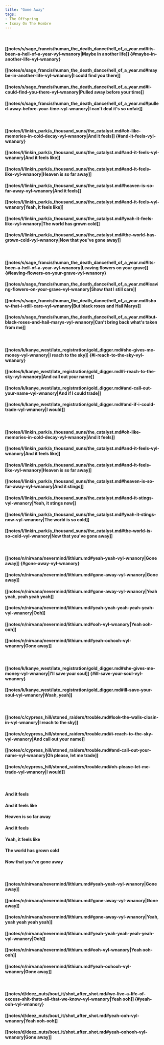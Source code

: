 ```yaml
---
title: "Gone Away"
tags:
- The Offspring
- Ixnay On The Hombre
---
```

&nbsp;
#### [[notes/s/sage_francis/human_the_death_dance/hell_of_a_year.md#its-been-a-hell-of-a-year-vyl-wnanory|Maybe in another life]] {#maybe-in-another-life-vyl-wnanory}
#### [[notes/s/sage_francis/human_the_death_dance/hell_of_a_year.md#maybe-in-another-life-vyl-wnanory|I could find you there]]
#### [[notes/s/sage_francis/human_the_death_dance/hell_of_a_year.md#i-could-find-you-there-vyl-wnanory|Pulled away before your time]]
#### [[notes/s/sage_francis/human_the_death_dance/hell_of_a_year.md#pulled-away-before-your-time-vyl-wnanory|I can't deal it's so unfair]]
&nbsp;
#### [[notes/l/linkin_park/a_thousand_suns/the_catalyst.md#oh-like-memories-in-cold-decay-vyl-wnanory|And it feels]] {#and-it-feels-vyl-wnanory}
#### [[notes/l/linkin_park/a_thousand_suns/the_catalyst.md#and-it-feels-vyl-wnanory|And it feels like]]
#### [[notes/l/linkin_park/a_thousand_suns/the_catalyst.md#and-it-feels-like-vyl-wnanory|Heaven is so far away]]
#### [[notes/l/linkin_park/a_thousand_suns/the_catalyst.md#heaven-is-so-far-away-vyl-wnanory|And it feels]]
#### [[notes/l/linkin_park/a_thousand_suns/the_catalyst.md#and-it-feels-vyl-wnanory|Yeah, it feels like]]
#### [[notes/l/linkin_park/a_thousand_suns/the_catalyst.md#yeah-it-feels-like-vyl-wnanory|The world has grown cold]]
#### [[notes/l/linkin_park/a_thousand_suns/the_catalyst.md#the-world-has-grown-cold-vyl-wnanory|Now that you've gone away]]
&nbsp;
#### [[notes/s/sage_francis/human_the_death_dance/hell_of_a_year.md#its-been-a-hell-of-a-year-vyl-wnanory|Leaving flowers on your grave]] {#leaving-flowers-on-your-grave-vyl-wnanory}
#### [[notes/s/sage_francis/human_the_death_dance/hell_of_a_year.md#leaving-flowers-on-your-grave-vyl-wnanory|Show that I still care]]
#### [[notes/s/sage_francis/human_the_death_dance/hell_of_a_year.md#show-that-i-still-care-vyl-wnanory|But black roses and Hail Marys]]
#### [[notes/s/sage_francis/human_the_death_dance/hell_of_a_year.md#but-black-roses-and-hail-marys-vyl-wnanory|Can't bring back what's taken from me]]
&nbsp;
#### [[notes/k/kanye_west/late_registration/gold_digger.md#she-gives-me-money-vyl-wnanory|I reach to the sky]] {#i-reach-to-the-sky-vyl-wnanory}
#### [[notes/k/kanye_west/late_registration/gold_digger.md#i-reach-to-the-sky-vyl-wnanory|And call out your name]]
#### [[notes/k/kanye_west/late_registration/gold_digger.md#and-call-out-your-name-vyl-wnanory|And if I could trade]]
#### [[notes/k/kanye_west/late_registration/gold_digger.md#and-if-i-could-trade-vyl-wnanory|I would]]
&nbsp;
#### [[notes/l/linkin_park/a_thousand_suns/the_catalyst.md#oh-like-memories-in-cold-decay-vyl-wnanory|And it feels]]
#### [[notes/l/linkin_park/a_thousand_suns/the_catalyst.md#and-it-feels-vyl-wnanory|And it feels like]]
#### [[notes/l/linkin_park/a_thousand_suns/the_catalyst.md#and-it-feels-like-vyl-wnanory|Heaven is so far away]]
#### [[notes/l/linkin_park/a_thousand_suns/the_catalyst.md#heaven-is-so-far-away-vyl-wnanory|And it stings]]
#### [[notes/l/linkin_park/a_thousand_suns/the_catalyst.md#and-it-stings-vyl-wnanory|Yeah, it stings now]]
#### [[notes/l/linkin_park/a_thousand_suns/the_catalyst.md#yeah-it-stings-now-vyl-wnanory|The world is so cold]]
#### [[notes/l/linkin_park/a_thousand_suns/the_catalyst.md#the-world-is-so-cold-vyl-wnanory|Now that you've gone away]]
&nbsp;
#### [[notes/n/nirvana/nevermind/lithium.md#yeah-yeah-vyl-wnanory|Gone away]] {#gone-away-vyl-wnanory}
#### [[notes/n/nirvana/nevermind/lithium.md#gone-away-vyl-wnanory|Gone away]]
#### [[notes/n/nirvana/nevermind/lithium.md#gone-away-vyl-wnanory|Yeah yeah, yeah yeah yeah]]
#### [[notes/n/nirvana/nevermind/lithium.md#yeah-yeah-yeah-yeah-yeah-vyl-wnanory|Ooh]]
#### [[notes/n/nirvana/nevermind/lithium.md#ooh-vyl-wnanory|Yeah ooh-ooh]]
#### [[notes/n/nirvana/nevermind/lithium.md#yeah-oohooh-vyl-wnanory|Gone away]]
&nbsp;
#### [[notes/k/kanye_west/late_registration/gold_digger.md#she-gives-me-money-vyl-wnanory|I'll save your soul]] {#ill-save-your-soul-vyl-wnanory}
#### [[notes/k/kanye_west/late_registration/gold_digger.md#ill-save-your-soul-vyl-wnanory|Woah, yeah]]
&nbsp;
#### [[notes/c/cypress_hill/stoned_raiders/trouble.md#look-the-walls-closin-in-vyl-wnanory|I reach to the sky]]
#### [[notes/c/cypress_hill/stoned_raiders/trouble.md#i-reach-to-the-sky-vyl-wnanory|And call out your name]]
#### [[notes/c/cypress_hill/stoned_raiders/trouble.md#and-call-out-your-name-vyl-wnanory|Oh please, let me trade]]
#### [[notes/c/cypress_hill/stoned_raiders/trouble.md#oh-please-let-me-trade-vyl-wnanory|I would]]
&nbsp;
#### And it feels
#### And it feels like
#### Heaven is so far away
#### And it feels
#### Yeah, it feels like
#### The world has grown cold
#### Now that you've gone away
&nbsp;
#### [[notes/n/nirvana/nevermind/lithium.md#yeah-yeah-vyl-wnanory|Gone away]]
#### [[notes/n/nirvana/nevermind/lithium.md#gone-away-vyl-wnanory|Gone away]]
#### [[notes/n/nirvana/nevermind/lithium.md#gone-away-vyl-wnanory|Yeah, yeah yeah yeah yeah]]
#### [[notes/n/nirvana/nevermind/lithium.md#yeah-yeah-yeah-yeah-yeah-vyl-wnanory|Ooh]]
#### [[notes/n/nirvana/nevermind/lithium.md#ooh-vyl-wnanory|Yeah ooh-ooh]]
#### [[notes/n/nirvana/nevermind/lithium.md#yeah-oohooh-vyl-wnanory|Gone away]]
&nbsp;
#### [[notes/d/deez_nuts/bout_it/shot_after_shot.md#we-live-a-life-of-excess-shit-thats-all-that-we-know-vyl-wnanory|Yeah ooh]] {#yeah-ooh-vyl-wnanory}
#### [[notes/d/deez_nuts/bout_it/shot_after_shot.md#yeah-ooh-vyl-wnanory|Yeah ooh-ooh]]
#### [[notes/d/deez_nuts/bout_it/shot_after_shot.md#yeah-oohooh-vyl-wnanory|Gone away]]
